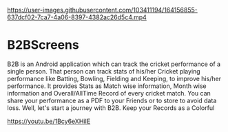 

https://user-images.githubusercontent.com/103411194/164156855-637dcf02-7ca7-4a06-8397-4382ac26d5c4.mp4

# B2BScreens
B2B is an Android application which can track the cricket performance of a single person. That person can track stats of his/her Cricket playing performance like Batting, Bowling, Fielding and Keeping, to improve his/her performance. It provides Stats as Match wise information, Month wise information and Overall/AllTime Record of every cricket match. You can share your performance as a PDF to your Friends or to store to avoid data loss. Well, let's start a journey with B2B. Keep your Records as a Colorful



https://youtu.be/1Bcy6eXHiIE

